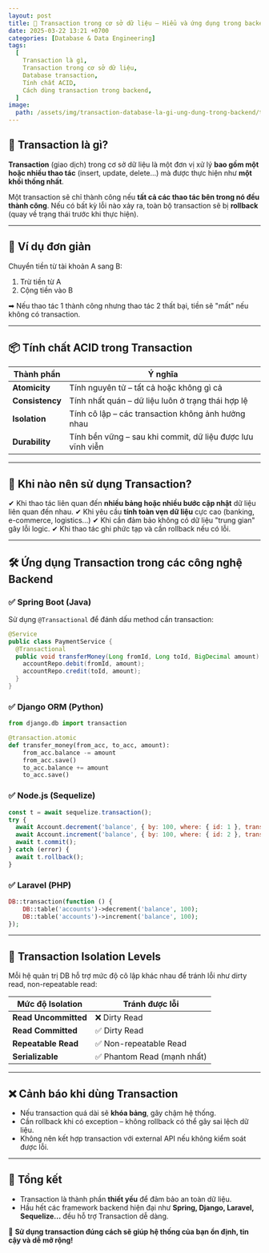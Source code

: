 ```yaml
---
layout: post
title: 🔐 Transaction trong cơ sở dữ liệu – Hiểu và ứng dụng trong backend
date: 2025-03-22 13:21 +0700
categories: [Database & Data Engineering]
tags:
  [
    Transaction là gì,
    Transaction trong cơ sở dữ liệu,
    Database transaction,
    Tính chất ACID,
    Cách dùng transaction trong backend,
  ]
image:
  path: /assets/img/transaction-database-la-gi-ung-dung-trong-backend/transaction.jpg
---
```


## 🎯 Transaction là gì?
**Transaction** (giao dịch) trong cơ sở dữ liệu là một đơn vị xử lý **bao gồm một hoặc nhiều thao tác** (insert, update, delete...) mà được thực hiện như **một khối thống nhất**.

Một transaction sẽ chỉ thành công nếu **tất cả các thao tác bên trong nó đều thành công**. Nếu có bất kỳ lỗi nào xảy ra, toàn bộ transaction sẽ bị **rollback** (quay về trạng thái trước khi thực hiện).

---

## 🔄 Ví dụ đơn giản
Chuyển tiền từ tài khoản A sang B:
1. Trừ tiền từ A
2. Cộng tiền vào B

➡ Nếu thao tác 1 thành công nhưng thao tác 2 thất bại, tiền sẽ "mất" nếu không có transaction.

---

## 📦 Tính chất ACID trong Transaction

| Thành phần | Ý nghĩa |
|------------|---------|
| **Atomicity** | Tính nguyên tử – tất cả hoặc không gì cả |
| **Consistency** | Tính nhất quán – dữ liệu luôn ở trạng thái hợp lệ |
| **Isolation** | Tính cô lập – các transaction không ảnh hưởng nhau |
| **Durability** | Tính bền vững – sau khi commit, dữ liệu được lưu vĩnh viễn |

---

## 📌 Khi nào nên sử dụng Transaction?
✔ Khi thao tác liên quan đến **nhiều bảng hoặc nhiều bước cập nhật** dữ liệu liên quan đến nhau.
✔ Khi yêu cầu **tính toàn vẹn dữ liệu** cực cao (banking, e-commerce, logistics...)
✔ Khi cần đảm bảo không có dữ liệu "trung gian" gây lỗi logic.
✔ Khi thao tác ghi phức tạp và cần rollback nếu có lỗi.

---

## 🛠 Ứng dụng Transaction trong các công nghệ Backend

### ✅ Spring Boot (Java)
Sử dụng `@Transactional` để đánh dấu method cần transaction:
```java
@Service
public class PaymentService {
  @Transactional
  public void transferMoney(Long fromId, Long toId, BigDecimal amount) {
    accountRepo.debit(fromId, amount);
    accountRepo.credit(toId, amount);
  }
}
```

### ✅ Django ORM (Python)
```python
from django.db import transaction

@transaction.atomic
def transfer_money(from_acc, to_acc, amount):
    from_acc.balance -= amount
    from_acc.save()
    to_acc.balance += amount
    to_acc.save()
```

### ✅ Node.js (Sequelize)
```javascript
const t = await sequelize.transaction();
try {
  await Account.decrement('balance', { by: 100, where: { id: 1 }, transaction: t });
  await Account.increment('balance', { by: 100, where: { id: 2 }, transaction: t });
  await t.commit();
} catch (error) {
  await t.rollback();
}
```

### ✅ Laravel (PHP)
```php
DB::transaction(function () {
    DB::table('accounts')->decrement('balance', 100);
    DB::table('accounts')->increment('balance', 100);
});
```

---

## 🧪 Transaction Isolation Levels
Mỗi hệ quản trị DB hỗ trợ mức độ cô lập khác nhau để tránh lỗi như dirty read, non-repeatable read:

| Mức độ Isolation        | Tránh được lỗi |
|-------------------------|----------------|
| **Read Uncommitted**    | ❌ Dirty Read  |
| **Read Committed**      | ✅ Dirty Read  |
| **Repeatable Read**     | ✅ Non-repeatable Read |
| **Serializable**        | ✅ Phantom Read (mạnh nhất) |

---

## ❌ Cảnh báo khi dùng Transaction
- Nếu transaction quá dài sẽ **khóa bảng**, gây chậm hệ thống.
- Cần rollback khi có exception – không rollback có thể gây sai lệch dữ liệu.
- Không nên kết hợp transaction với external API nếu không kiểm soát được lỗi.

---

## 🧠 Tổng kết
- Transaction là thành phần **thiết yếu** để đảm bảo an toàn dữ liệu.
- Hầu hết các framework backend hiện đại như **Spring, Django, Laravel, Sequelize...** đều hỗ trợ Transaction dễ dàng.

🚀 **Sử dụng transaction đúng cách sẽ giúp hệ thống của bạn ổn định, tin cậy và dễ mở rộng!**
